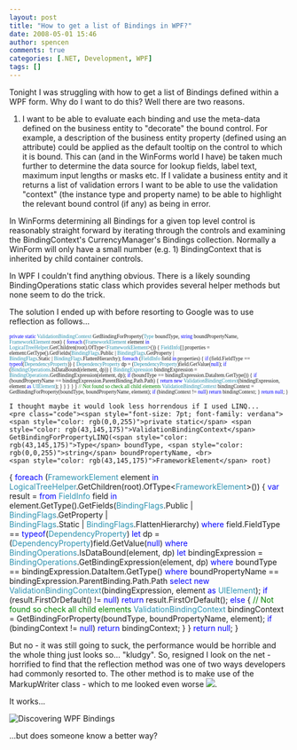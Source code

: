 ```yaml
---
layout: post
title: "How to get a list of Bindings in WPF?"
date: 2008-05-01 15:46
author: spencen
comments: true
categories: [.NET, Development, WPF]
tags: []
---
```



Tonight I was struggling with how to get a list of Bindings defined within a WPF form. Why do I want to do this? Well there are two reasons.
 

1.  I want to be able to evaluate each binding and use the meta-data defined on the business entity to "decorate" the bound control. For example, a description of the business entity property (defined using an attribute) could be applied as the default tooltip on the control to which it is bound. This can (and in the WinForms world I have) be taken much further to determine the data source for lookup fields, label text, maximum input lengths or masks etc.  If I validate a business entity and it returns a list of validation errors I want to be able to use the validation "context" (the instance type and property name) to be able to highlight the relevant bound control (if any) as being in error. 

In WinForms determining all Bindings for a given top level control is reasonably straight forward by iterating through the controls and examining the BindingContext's CurrencyManager's Bindings collection. Normally a WinForm will only have a small number (e.g. 1) BindingContext that is inherited by child container controls.
 

In WPF I couldn't find anything obvious. There is a likely sounding BindingOperations static class which provides several helper methods but none seem to do the trick.
 

The solution I ended up with before resorting to Google was to use reflection as follows...


<span style="font-size: 7pt; font-family: verdana"><span style="color: rgb(0,0,255)">private</span> <span style="color: rgb(0,0,255)">static</span> <span style="color: rgb(43,145,175)">ValidationBindingContext</span> GetBindingForProperty(<span style="color: rgb(43,145,175)">Type</span> boundType, <span style="color: rgb(0,0,255)">string</span> boundPropertyName, <br>                                                                                                          <span style="color: rgb(43,145,175)">FrameworkElement</span> root)
{
<span style="color: rgb(0,0,255)">foreach</span> (<span style="color: rgb(43,145,175)">FrameworkElement</span> element <span style="color: rgb(0,0,255)">in</span> <span style="color: rgb(43,145,175)">LogicalTreeHelper</span>.GetChildren(root).OfType&lt;<span style="color: rgb(43,145,175)">FrameworkElement</span>&gt;())
{
<span style="color: rgb(43,145,175)">FieldInfo</span>[] properties = element.GetType().GetFields(<span style="color: rgb(43,145,175)">BindingFlags</span>.Public | <span style="color: rgb(43,145,175)">BindingFlags</span>.GetProperty | <br>                                                                                                  <span style="color: rgb(43,145,175)">BindingFlags</span>.Static | <span style="color: rgb(43,145,175)">BindingFlags</span>.FlattenHierarchy);
<span style="color: rgb(0,0,255)">foreach</span> (<span style="color: rgb(43,145,175)">FieldInfo</span> field <span style="color: rgb(0,0,255)">in</span> properties)
{
<span style="color: rgb(0,0,255)">if</span> (field.FieldType == <span style="color: rgb(0,0,255)">typeof</span>(<span style="color: rgb(43,145,175)">DependencyProperty</span>))
{
<span style="color: rgb(43,145,175)">DependencyProperty</span> dp = (<span style="color: rgb(43,145,175)">DependencyProperty</span>)field.GetValue(<span style="color: rgb(0,0,255)">null</span>);
<span style="color: rgb(0,0,255)">if</span> (<span style="color: rgb(43,145,175)">BindingOperations</span>.IsDataBound(element, dp))
{
<span style="color: rgb(43,145,175)">BindingExpression</span> bindingExpression = <span style="color: rgb(43,145,175)">BindingOperations</span>.GetBindingExpression(element, dp);
<span style="color: rgb(0,0,255)">if</span> (boundType == bindingExpression.DataItem.GetType())
{
<span style="color: rgb(0,0,255)">if</span> (boundPropertyName == bindingExpression.ParentBinding.Path.Path)
{
<span style="color: rgb(0,0,255)">return</span> <span style="color: rgb(0,0,255)">new</span> <span style="color: rgb(43,145,175)">ValidationBindingContext</span>(bindingExpression, element <span style="color: rgb(0,0,255)">as</span> <span style="color: rgb(43,145,175)">UIElement</span>);
}
}
}
}
}
<span style="color: rgb(0,128,0)">// Not found so check all child elements
</span>        <span style="color: rgb(43,145,175)">ValidationBindingContext</span> bindingContext = GetBindingForProperty(boundType, boundPropertyName, element);
<span style="color: rgb(0,0,255)">if</span> (bindingContext != <span style="color: rgb(0,0,255)">null</span>) <span style="color: rgb(0,0,255)">return</span> bindingContext;
}
<span style="color: rgb(0,0,255)">return</span> <span style="color: rgb(0,0,255)">null</span>;
}</span></pre><a href="http://11011.net/software/vspaste"></a>

    
    I thought maybe it would look less horrendous if I used LINQ...
    <pre class="code"><span style="font-size: 7pt; font-family: verdana"><span style="color: rgb(0,0,255)">private static</span> <span style="color: rgb(43,145,175)">ValidationBindingContext</span> GetBindingForPropertyLINQ(<span style="color: rgb(43,145,175)">Type</span> boundType, <span style="color: rgb(0,0,255)">string</span> boundPropertyName, <br>                                                                                                                   <span style="color: rgb(43,145,175)">FrameworkElement</span> root)
{
<span style="color: rgb(0,0,255)">foreach</span> (<span style="color: rgb(43,145,175)">FrameworkElement</span> element <span style="color: rgb(0,0,255)">in</span> <span style="color: rgb(43,145,175)">LogicalTreeHelper</span>.GetChildren(root).OfType&lt;<span style="color: rgb(43,145,175)">FrameworkElement</span>&gt;())
{
<span style="color: rgb(0,0,255)">var</span> result =
<span style="color: rgb(0,0,255)">from</span> <span style="color: rgb(43,145,175)">FieldInfo</span> field <span style="color: rgb(0,0,255)">in</span> element.GetType().GetFields(<span style="color: rgb(43,145,175)">BindingFlags</span>.Public | <span style="color: rgb(43,145,175)">BindingFlags</span>.GetProperty | <br>                                                                                                           <span style="color: rgb(43,145,175)">BindingFlags</span>.Static | <span style="color: rgb(43,145,175)">BindingFlags</span>.FlattenHierarchy)
<span style="color: rgb(0,0,255)">where</span> field.FieldType == <span style="color: rgb(0,0,255)">typeof</span>(<span style="color: rgb(43,145,175)">DependencyProperty</span>)
<span style="color: rgb(0,0,255)">let</span> dp = (<span style="color: rgb(43,145,175)">DependencyProperty</span>)field.GetValue(<span style="color: rgb(0,0,255)">null</span>)
<span style="color: rgb(0,0,255)">where</span> <span style="color: rgb(43,145,175)">BindingOperations</span>.IsDataBound(element, dp)
<span style="color: rgb(0,0,255)">let</span> bindingExpression = <span style="color: rgb(43,145,175)">BindingOperations</span>.GetBindingExpression(element, dp)
<span style="color: rgb(0,0,255)">where</span> boundType == bindingExpression.DataItem.GetType()
<span style="color: rgb(0,0,255)">where</span> boundPropertyName == bindingExpression.ParentBinding.Path.Path
<span style="color: rgb(0,0,255)">select</span> <span style="color: rgb(0,0,255)">new</span> <span style="color: rgb(43,145,175)">ValidationBindingContext</span>(bindingExpression, element <span style="color: rgb(0,0,255)">as</span> <span style="color: rgb(43,145,175)">UIElement</span>);
<span style="color: rgb(0,0,255)">if</span> (result.FirstOrDefault() != <span style="color: rgb(0,0,255)">null</span>)
<span style="color: rgb(0,0,255)">return</span> result.FirstOrDefault();
<span style="color: rgb(0,0,255)">else
</span>        {
<span style="color: rgb(0,128,0)">// Not found so check all child elements
</span>            <span style="color: rgb(43,145,175)">ValidationBindingContext</span> bindingContext = GetBindingForProperty(boundType, boundPropertyName, element);
<span style="color: rgb(0,0,255)">if</span> (bindingContext != <span style="color: rgb(0,0,255)">null</span>) <span style="color: rgb(0,0,255)">return</span> bindingContext;
}
}
<span style="color: rgb(0,0,255)">return</span> <span style="color: rgb(0,0,255)">null</span>;
}</span>
<a href="http://11011.net/software/vspaste"><a href="http://11011.net/software/vspaste"></a>


But no - it was still going to suck, the performance would be horrible and the whole thing just looks so... "kludgy". So, resigned I look on the net - horrified to find that the reflection method was one of two ways developers had commonly resorted to. The other method is to make use of the MarkupWriter class - which to me looked even worse ![](http://blog.spencen.com/emoticons/sad.png).



It works...



![Discovering WPF Bindings](http://blog.spencen.com/images/83489-72989/Discovering%20WPF%20Bindings_3.png) 



...but does someone know a better way?


